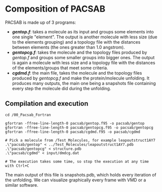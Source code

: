 # Composition of PACSAB
PACSAB is made up of 3 programs:

 - ***gentop.f***: takes a molecule as its input and groups some elements into one single "element". The output is another molecule with less size (due to the elements grouping) and a topology file with the distances between elements (the ones greater than 1.0 angstrom).
 - ***gentopcg.f***: takes the molecule and the topology files produced by *gentop.f* and groups some smaller groups into bigger ones. The output is again a molecule with less size and a topology file with the distances of the elements/groups that meet some criteria.
 - ***cgdmd.f***: the main file, takes the molecule and the topology files produced by *gentopcg.f* and make the protein/molecule unfolding. It produces many outputs, the main one being a snapshots file containing every step the molecule did during the unfolding.

## Compilation and execution

    cd /00_Pacsab_Fortran
    
    gfortran -ffree-line-length-0 pacsab/gentop.f95 -o pacsab/gentop
    gfortran -ffree-line-length-0 pacsab/gentopcg.f95 -o pacsab/gentopcg
    gfortran -ffree-line-length-0 pacsab/cgdmd.f95 -o pacsab/cgdmd
    
    # Pick a molecule from /Test_Molecules, for example leapoutstruct1AY7
    .\"pacsab/gentop" < ../Test_Molecules/leapoutstruct1AY7.pdb
    .\"pacsab/gentopcg" < structure.pdb
    .\"pacsab/cgdmd" < input/dmdcg.dat
    
    # The execution takes some time, so stop the execution at any time with Ctrl+C

The main output of this file is snapshots.pdb, which holds every iteration of the unfolding. We can visualize graphically every frame with VMD or a similar software.

